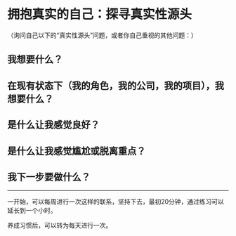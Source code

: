 # 拥抱真实的自己：探寻真实性源头

（询问自己以下的“真实性源头”问题，或者你自己重视的其他问题：）

## 我想要什么？


## 在现有状态下（我的角色，我的公司，我的项目），我想要什么？


## 是什么让我感觉良好？


## 是什么让我感觉尴尬或脱离重点？


## 我下一步要做什么？


---
一开始，可以每周进行一次这样的联系，坚持下去，最初20分钟，通过练习可以延长到一个小时。

养成习惯后，可以转为每天进行一次。
